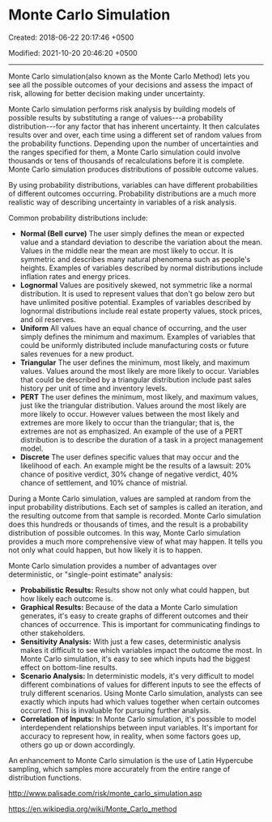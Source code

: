 # Monte Carlo Simulation

Created: 2018-06-22 20:17:46 +0500

Modified: 2021-10-20 20:46:20 +0500

---

Monte Carlo simulation(also known as the Monte Carlo Method) lets you see all the possible outcomes of your decisions and assess the impact of risk, allowing for better decision making under uncertainty.



Monte Carlo simulation performs risk analysis by building models of possible results by substituting a range of values---a probability distribution---for any factor that has inherent uncertainty. It then calculates results over and over, each time using a different set of random values from the probability functions. Depending upon the number of uncertainties and the ranges specified for them, a Monte Carlo simulation could involve thousands or tens of thousands of recalculations before it is complete. Monte Carlo simulation produces distributions of possible outcome values.



By using probability distributions, variables can have different probabilities of different outcomes occurring. Probability distributions are a much more realistic way of describing uncertainty in variables of a risk analysis.



Common probability distributions include:
-   **Normal (Bell curve)**
    The user simply defines the mean or expected value and a standard deviation to describe the variation about the mean. Values in the middle near the mean are most likely to occur. It is symmetric and describes many natural phenomena such as people's heights. Examples of variables described by normal distributions include inflation rates and energy prices.
-   **Lognormal**
    Values are positively skewed, not symmetric like a normal distribution. It is used to represent values that don't go below zero but have unlimited positive potential. Examples of variables described by lognormal distributions include real estate property values, stock prices, and oil reserves.
-   **Uniform**
    All values have an equal chance of occurring, and the user simply defines the minimum and maximum. Examples of variables that could be uniformly distributed include manufacturing costs or future sales revenues for a new product.
-   **Triangular**
    The user defines the minimum, most likely, and maximum values. Values around the most likely are more likely to occur. Variables that could be described by a triangular distribution include past sales history per unit of time and inventory levels.
-   **PERT**
    The user defines the minimum, most likely, and maximum values, just like the triangular distribution. Values around the most likely are more likely to occur. However values between the most likely and extremes are more likely to occur than the triangular; that is, the extremes are not as emphasized. An example of the use of a PERT distribution is to describe the duration of a task in a project management model.
-   **Discrete**
    The user defines specific values that may occur and the likelihood of each. An example might be the results of a lawsuit: 20% chance of positive verdict, 30% change of negative verdict, 40% chance of settlement, and 10% chance of mistrial.



During a Monte Carlo simulation, values are sampled at random from the input probability distributions. Each set of samples is called an iteration, and the resulting outcome from that sample is recorded. Monte Carlo simulation does this hundreds or thousands of times, and the result is a probability distribution of possible outcomes. In this way, Monte Carlo simulation provides a much more comprehensive view of what may happen. It tells you not only what could happen, but how likely it is to happen.



Monte Carlo simulation provides a number of advantages over deterministic, or "single-point estimate" analysis:
-   **Probabilistic Results:** Results show not only what could happen, but how likely each outcome is.
-   **Graphical Results:** Because of the data a Monte Carlo simulation generates, it's easy to create graphs of different outcomes and their chances of occurrence. This is important for communicating findings to other stakeholders.
-   **Sensitivity Analysis:** With just a few cases, deterministic analysis makes it difficult to see which variables impact the outcome the most. In Monte Carlo simulation, it's easy to see which inputs had the biggest effect on bottom-line results.
-   **Scenario Analysis:** In deterministic models, it's very difficult to model different combinations of values for different inputs to see the effects of truly different scenarios. Using Monte Carlo simulation, analysts can see exactly which inputs had which values together when certain outcomes occurred. This is invaluable for pursuing further analysis.
-   **Correlation of Inputs:** In Monte Carlo simulation, it's possible to model interdependent relationships between input variables. It's important for accuracy to represent how, in reality, when some factors goes up, others go up or down accordingly.



An enhancement to Monte Carlo simulation is the use of Latin Hypercube sampling, which samples more accurately from the entire range of distribution functions.



<http://www.palisade.com/risk/monte_carlo_simulation.asp>

<https://en.wikipedia.org/wiki/Monte_Carlo_method>

